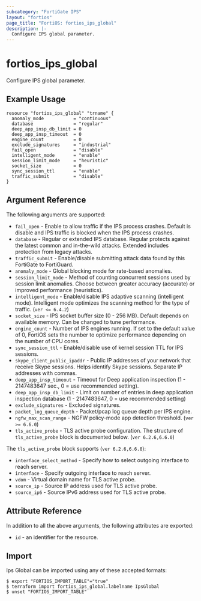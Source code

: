 ```yaml
---
subcategory: "FortiGate IPS"
layout: "fortios"
page_title: "FortiOS: fortios_ips_global"
description: |-
  Configure IPS global parameter.
---
```


# fortios_ips_global
Configure IPS global parameter.

## Example Usage

```hcl
resource "fortios_ips_global" "trname" {
  anomaly_mode           = "continuous"
  database               = "regular"
  deep_app_insp_db_limit = 0
  deep_app_insp_timeout  = 0
  engine_count           = 0
  exclude_signatures     = "industrial"
  fail_open              = "disable"
  intelligent_mode       = "enable"
  session_limit_mode     = "heuristic"
  socket_size            = 0
  sync_session_ttl       = "enable"
  traffic_submit         = "disable"
}
```

## Argument Reference

The following arguments are supported:

* `fail_open` - Enable to allow traffic if the IPS process crashes. Default is disable and IPS traffic is blocked when the IPS process crashes.
* `database` - Regular or extended IPS database. Regular protects against the latest common and in-the-wild attacks. Extended includes protection from legacy attacks.
* `traffic_submit` - Enable/disable submitting attack data found by this FortiGate to FortiGuard.
* `anomaly_mode` - Global blocking mode for rate-based anomalies.
* `session_limit_mode` - Method of counting concurrent sessions used by session limit anomalies. Choose between greater accuracy (accurate) or improved performance (heuristics).
* `intelligent_mode` - Enable/disable IPS adaptive scanning (intelligent mode). Intelligent mode optimizes the scanning method for the type of traffic. (`ver <= 6.4.2`)
* `socket_size` - IPS socket buffer size (0 - 256 MB). Default depends on available memory. Can be changed to tune performance.
* `engine_count` - Number of IPS engines running. If set to the default value of 0, FortiOS sets the number to optimize performance depending on the number of CPU cores.
* `sync_session_ttl` - Enable/disable use of kernel session TTL for IPS sessions.
* `skype_client_public_ipaddr` - Public IP addresses of your network that receive Skype sessions. Helps identify Skype sessions. Separate IP addresses with commas.
* `deep_app_insp_timeout` - Timeout for Deep application inspection (1 - 2147483647 sec., 0 = use recommended setting).
* `deep_app_insp_db_limit` - Limit on number of entries in deep application inspection database (1 - 2147483647, 0 = use recommended setting)
* `exclude_signatures` - Excluded signatures.
* `packet_log_queue_depth` - Packet/pcap log queue depth per IPS engine.
* `ngfw_max_scan_range` - NGFW policy-mode app detection threshold. (`ver >= 6.6.0`)
* `tls_active_probe` - TLS active probe configuration. The structure of `tls_active_probe` block is documented below. (`ver 6.2.6,6.6.0`)

The `tls_active_probe` block supports (`ver 6.2.6,6.6.0`):

* `interface_select_method` - Specify how to select outgoing interface to reach server.
* `interface` - Specify outgoing interface to reach server.
* `vdom` - Virtual domain name for TLS active probe.
* `source_ip` - Source IP address used for TLS active probe.
* `source_ip6` - Source IPv6 address used for TLS active probe.


## Attribute Reference

In addition to all the above arguments, the following attributes are exported:
* `id` - an identifier for the resource.

## Import

Ips Global can be imported using any of these accepted formats:
```
$ export "FORTIOS_IMPORT_TABLE"="true"
$ terraform import fortios_ips_global.labelname IpsGlobal
$ unset "FORTIOS_IMPORT_TABLE"
```
